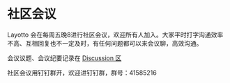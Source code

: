 # 社区会议
Layotto 会在每周五晚8进行社区会议，欢迎所有人加入。大家平时打字沟通效率不高、互相回复也不一定及时，有任何问题都可以来会议聊，高效沟通。

会议议题、会议纪要记录在 [Discussion 区](https://github.com/mosn/layotto/discussions)

社区会议用钉钉群开，欢迎进钉钉群，群号：41585216
